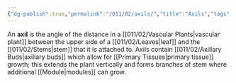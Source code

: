 ```yaml
---
{"dg-publish":true,"permalink":"/011/02/axils/","title":"Axils","tags":["BIOL412"]}
---
```


An **axil** is the angle of the distance in a [[011/02/Vascular Plants\|vascular plant]] between the upper side of a [[011/02/Leaves\|leaf]] and the [[011/02/Stems\|stem]] that it is attached to. Axils contain [[011/02/Axillary Buds\|axillary buds]] which allow for [[Primary Tissues\|primary tissue]] growth; this extends the plant vertically and forms branches of stem where additional [[Module\|modules]] can grow.